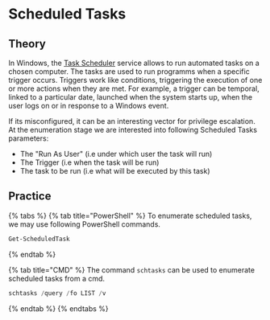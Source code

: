 # Scheduled Tasks

## Theory

In Windows, the [Task Scheduler](https://learn.microsoft.com/en-us/windows/win32/taskschd/about-the-task-scheduler) service allows to run automated tasks on a chosen computer. The tasks are used to run programms when a specific trigger occurs. Triggers work like conditions, triggering the execution of one or more actions when they are met. For example, a trigger can be temporal, linked to a particular date, launched when the system starts up, when the user logs on or in response to a Windows event.

If its misconfigured, it can be an interesting vector for privilege escalation. At the enumeration stage we are interested into following Scheduled Tasks parameters:

* The "Run As User" (i.e under which user the task will run)
* The Trigger (i.e when the task will be run)
* The task to be run (i.e what will be executed by this task)

## Practice

{% tabs %}
{% tab title="PowerShell" %}
To enumerate scheduled tasks, we may use following PowerShell commands.

```powershell
Get-ScheduledTask
```
{% endtab %}

{% tab title="CMD" %}
The command `schtasks` can be used to enumerate scheduled tasks from a cmd.

```powershell
schtasks /query /fo LIST /v
```
{% endtab %}
{% endtabs %}
